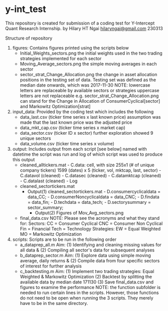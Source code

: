 # y-int_test
This repository is created for submission of a coding test for Y-Intercept Quant Research Internship.
by Hilary HT Ngai
hilaryngai@gmail.com
230313

Structure of repository
1) figures:
	Contains figures printed using the scripts below
	- Initial_Weights_sectors.png
		the initial weights used in the two trading strategies implemented for each sector
	- Moving_Average_sectors.png
		the simple moving averages in each sector
	- sector_strat_Change_Allocation.png
		the change in asset allocation positions in the testing set of data. Testing set was defined as the median date onwards, which was 2017-11-30
		NOTE: lowercase letters are replaceable by available sectors or strategies
			uppercase letters are not replaceable
		e.g. sector_strat_Change_Allocation.png can stand for the Change in Allocation of ConsumerCyclical[sector] and Markowitz Optimization[strat]
2) input_data:
	Provided by the coding test which includes the following
	- data_last.csv (ticker time series x last known price)
		assumption was made that the last known price was the adjusted price
	- data_mkt_cap.csv (ticker time series x market cap)
	- data_sector.csv (ticker ID x sector)
		further exploration showed 9 unique sectors
	- data_volume.csv (ticker time series x volume)
3) output: 
	Includes output from each script [see below] named with datetime the script was run and log of which script was used to produce this output
	- cleaned_alltickers.mat
           - C.data: cell, with size 255x1 (# of unique company tickers)
               1599 (dates) x 5 (ticker, vol, mktcap, last, sector)
           - C.datavol (cleaned)
           - C.datasec (cleaned)
           - C.datamktcap (cleaned)
           - C.datalast (cleaned)
           - Log
	- cleaned_sectortickers.mat
	   - Output(1) cleaned_sectortickers.mat 
              - D.consumercyclicaldata = data_CC;
              - D.consumerNoncyclicaldata = data_CNC;
              - D.findata = data_fin;
              - D.techdata = data_tech;
              - D.sectorysummary = sector_summary;
           - Output(2) Figures of Mov_Avg_sectors.png
	- final_data.csv
		NOTE: Please see the acronyms and what they stand for:
			Sectors: CC = Consumer Cyclical
				 CNC = Consumer Non Cyclical
				 Fin = Financial
				 Tech = Technology
			Strategies: EW = Equal Weighted
				    MO = Markowitz Optimization
4) scripts:
  Scripts are to be run in the following order
	- a_dataprep_all.m
		Aim: (1) Identifying and cleaning missing values for all data & (2) Compiling all sector's data for subsequent analyses
	- b_dataprep_sector.m
		Aim: (1) Explore data using simple moving average, daily returns & (2) Compile data from four specific sectors of interest for further analysis
	- c_backtesting.m
		Aim: (1) Implement two trading strategies: Equal Weighted & Markowitz Optimization (2) Backtest by splitting the available data by median date 171130 (3) Save final_data.csv and figures to examine the performance 
NOTE: the function subfolder is needed to run certain lines in the scripts. However, those functions do not need to be open when running the 3 scripts. They merely have to be in the same directory.
